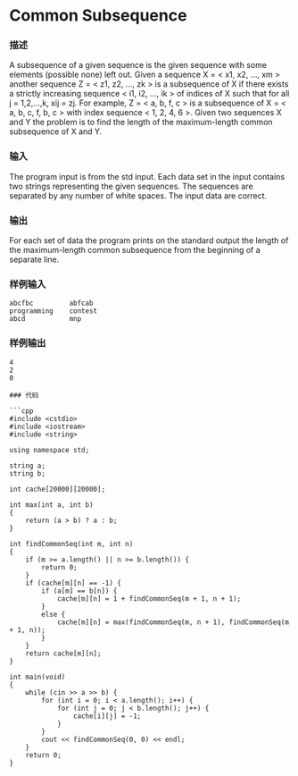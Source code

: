 # Common Subsequence

### 描述
A subsequence of a given sequence is the given sequence with some elements (possible none) left out. Given a sequence X = < x1, x2, ..., xm > another sequence Z = < z1, z2, ..., zk > is a subsequence of X if there exists a strictly increasing sequence < i1, i2, ..., ik > of indices of X such that for all j = 1,2,...,k, xij = zj. For example, Z = < a, b, f, c > is a subsequence of X = < a, b, c, f, b, c > with index sequence < 1, 2, 4, 6 >. Given two sequences X and Y the problem is to find the length of the maximum-length common subsequence of X and Y.

### 输入
The program input is from the std input. Each data set in the input contains two strings representing the given sequences. The sequences are separated by any number of white spaces. The input data are correct.

### 输出
For each set of data the program prints on the standard output the length of the maximum-length common subsequence from the beginning of a separate line.

### 样例输入
```
abcfbc         abfcab
programming    contest 
abcd           mnp
```

### 样例输出
```
4
2
0

### 代码

```cpp
#include <cstdio>
#include <iostream>
#include <string>

using namespace std;

string a;
string b;

int cache[20000][20000];

int max(int a, int b)
{
    return (a > b) ? a : b;
}

int findCommonSeq(int m, int n)
{
    if (m >= a.length() || n >= b.length()) {
        return 0;
    }
    if (cache[m][n] == -1) {
        if (a[m] == b[n]) {
            cache[m][n] = 1 + findCommonSeq(m + 1, n + 1);
        }
        else {
            cache[m][n] = max(findCommonSeq(m, n + 1), findCommonSeq(m + 1, n));
        }
    }
    return cache[m][n];
}

int main(void)
{
    while (cin >> a >> b) {
        for (int i = 0; i < a.length(); i++) {
            for (int j = 0; j < b.length(); j++) {
                cache[i][j] = -1;
            }
        }
        cout << findCommonSeq(0, 0) << endl;
    }
    return 0;
}
```